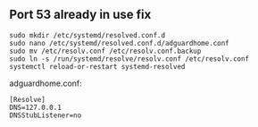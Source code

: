Port 53 already in use fix
---
```
sudo mkdir /etc/systemd/resolved.conf.d
sudo nano /etc/systemd/resolved.conf.d/adguardhome.conf
sudo mv /etc/resolv.conf /etc/resolv.conf.backup
sudo ln -s /run/systemd/resolve/resolv.conf /etc/resolv.conf
systemctl reload-or-restart systemd-resolved
```

adguardhome.conf:
```
[Resolve]
DNS=127.0.0.1
DNSStubListener=no
```
